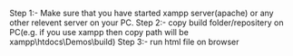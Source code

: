 Step 1:- Make sure that you have started xampp server(apache) or any other relevent server on your PC.
Step 2:- copy build folder/repositery on PC(e.g. if you use xampp then copy path will be xampp\htdocs\Demos\build)
Step 3:- run html file on browser

